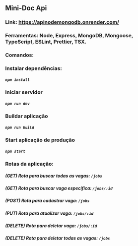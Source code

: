 ## Mini-Doc Api

### Link: https://apinodemongodb.onrender.com/

### Ferramentas: Node, Express, MongoDB, Mongoose, TypeScript, ESLint, Prettier, TSX.

### Comandos:

### Instalar dependências:

##### `npm install`

### Iniciar servidor

##### `npm run dev`

### Buildar aplicação

##### `npm run build`

### Start aplicação de produção

##### `npm start`

### Rotas da aplicação:

##### (GET) Rota para buscar todas as vagas: `/jobs`

##### (GET) Rota para buscar vaga específica: `/jobs/:id`

##### (POST) Rota para cadastrar vaga: `/jobs`

##### (PUT) Rota para atualizar vaga: `/jobs/:id`

##### (DELETE) Rota para deletar vaga: `/jobs/:id`

##### (DELETE) Rota para deletar todas as vagas: `/jobs`
